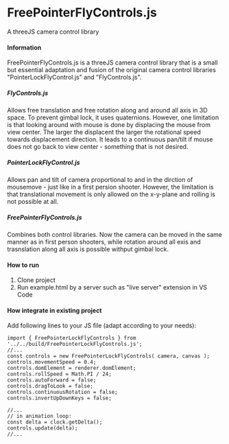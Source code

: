 
 # FreePointerFlyControls.js
A threeJS camera control library 

 #### Information 
 FreePointerFlyControls.js is a threeJS camera control library that is a small but essential adaptation and fusion of the original camera control libraries "PointerLockFlyControl.js" and "FlyControls.js".
 
 ##### FlyControls.js
 Allows free translation and free rotation along and around all axis in 3D space. To prevent gimbal lock, it uses quaternions. However, one limitation is that looking around with mouse is done by displacing the mouse from view center. The larger the displacent the  larger the rotational speed towards displacement direction. It leads to a continuous pan/tilt if mouse does not go back to view center - something that is not desired.
 
 ##### PointerLockFlyControl.js
 Allows pan and tilt of camera proportional to and in the dirction of mousemove - just like in a first persion shooter. However, the limitation is that translational movement is only allowed on the x-y-plane and rolling is not possible at all.
 
 ##### FreePointerFlyControls.js
 Combines both control libraries. Now the camera can be moved in the same manner as in first person shooters, while rotation around all exis and trasnslation along all axis is possible withput gimbal lock.
 
 #### How to run
 1) Clone project
 2) Run example.html by a server such as "live server" extension in VS Code

  #### How integrate in existing project
  Add following lines to your JS file (adapt according to your needs):

    import { FreePointerLockFlyControls } from '../../build/FreePointerLockFlyControls.js';
    //...
    const controls = new FreePointerLockFlyControls( camera, canvas );
    controls.movementSpeed = 0.4;
    controls.domElement = renderer.domElement;
    controls.rollSpeed = Math.PI / 24;
    controls.autoForward = false;
    controls.dragToLook = false;
    controls.continuousRotation = false;
    controls.invertUpDownKeys = false;

    //...
    // in animation loop:
    const delta = clock.getDelta();
    controls.update(delta);
    //...



